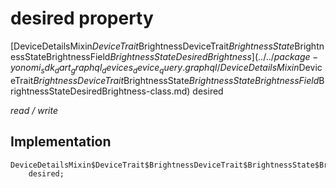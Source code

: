 


# desired property






[DeviceDetailsMixin$DeviceTrait$BrightnessDeviceTrait$BrightnessState$BrightnessStateBrightnessField$BrightnessStateDesiredBrightness](../../package-yonomi_sdk_dart_graphql_devices_device_query.graphql/DeviceDetailsMixin$DeviceTrait$BrightnessDeviceTrait$BrightnessState$BrightnessStateBrightnessField$BrightnessStateDesiredBrightness-class.md) desired
  
_read / write_






## Implementation

```dart
DeviceDetailsMixin$DeviceTrait$BrightnessDeviceTrait$BrightnessState$BrightnessStateBrightnessField$BrightnessStateDesiredBrightness
    desired;


```







